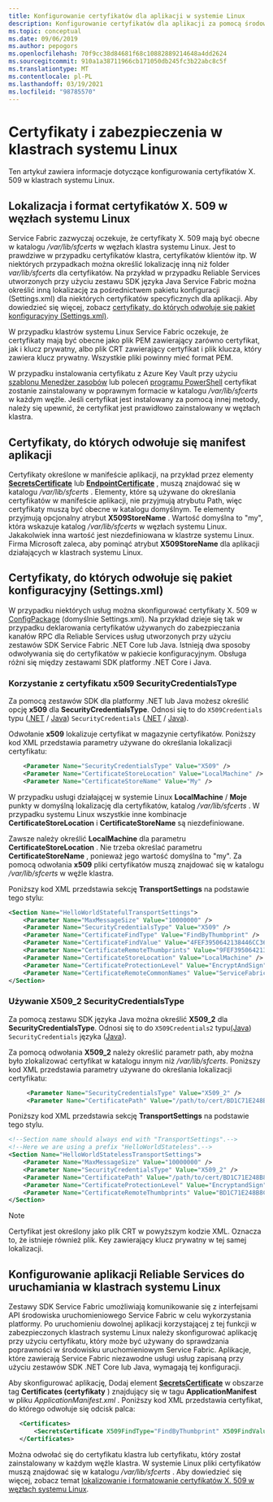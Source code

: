 ```yaml
---
title: Konfigurowanie certyfikatów dla aplikacji w systemie Linux
description: Konfigurowanie certyfikatów dla aplikacji za pomocą środowiska uruchomieniowego Service Fabric w klastrze z systemem Linux
ms.topic: conceptual
ms.date: 09/06/2019
ms.author: pepogors
ms.openlocfilehash: 70f9cc38d84681f68c10882889214648a4dd2624
ms.sourcegitcommit: 910a1a38711966cb171050db245fc3b22abc8c5f
ms.translationtype: MT
ms.contentlocale: pl-PL
ms.lasthandoff: 03/19/2021
ms.locfileid: "98785570"
---
```

# <a name="certificates-and-security-on-linux-clusters"></a>Certyfikaty i zabezpieczenia w klastrach systemu Linux

Ten artykuł zawiera informacje dotyczące konfigurowania certyfikatów X. 509 w klastrach systemu Linux.

## <a name="location-and-format-of-x509-certificates-on-linux-nodes"></a>Lokalizacja i format certyfikatów X. 509 w węzłach systemu Linux

Service Fabric zazwyczaj oczekuje, że certyfikaty X. 509 mają być obecne w katalogu */var/lib/sfcerts* w węzłach klastra systemu Linux. Jest to prawdziwe w przypadku certyfikatów klastra, certyfikatów klientów itp. W niektórych przypadkach można określić lokalizację inną niż folder *var/lib/sfcerts* dla certyfikatów. Na przykład w przypadku Reliable Services utworzonych przy użyciu zestawu SDK języka Java Service Fabric można określić inną lokalizację za pośrednictwem pakietu konfiguracji (Settings.xml) dla niektórych certyfikatów specyficznych dla aplikacji. Aby dowiedzieć się więcej, zobacz [certyfikaty, do których odwołuje się pakiet konfiguracyjny (Settings.xml)](#certificates-referenced-in-the-configuration-package-settingsxml).

W przypadku klastrów systemu Linux Service Fabric oczekuje, że certyfikaty mają być obecne jako plik PEM zawierający zarówno certyfikat, jak i klucz prywatny, albo plik CRT zawierający certyfikat i plik klucza, który zawiera klucz prywatny. Wszystkie pliki powinny mieć format PEM. 

W przypadku instalowania certyfikatu z Azure Key Vault przy użyciu [szablonu Menedżer zasobów](./service-fabric-cluster-creation-create-template.md) lub poleceń [programu PowerShell](/powershell/module/az.servicefabric/) certyfikat zostanie zainstalowany w poprawnym formacie w katalogu */var/lib/sfcerts* w każdym węźle. Jeśli certyfikat jest instalowany za pomocą innej metody, należy się upewnić, że certyfikat jest prawidłowo zainstalowany w węzłach klastra.

## <a name="certificates-referenced-in-the-application-manifest"></a>Certyfikaty, do których odwołuje się manifest aplikacji

Certyfikaty określone w manifeście aplikacji, na przykład przez elementy [**SecretsCertificate**](./service-fabric-service-model-schema-elements.md#secretscertificate-element) lub [**EndpointCertificate**](./service-fabric-service-model-schema-elements.md#endpointcertificate-element) , muszą znajdować się w katalogu */var/lib/sfcerts* . Elementy, które są używane do określania certyfikatów w manifeście aplikacji, nie przyjmują atrybutu Path, więc certyfikaty muszą być obecne w katalogu domyślnym. Te elementy przyjmują opcjonalny atrybut **X509StoreName** . Wartość domyślna to "my", która wskazuje katalog */var/lib/sfcerts* w węzłach systemu Linux. Jakakolwiek inna wartość jest niezdefiniowana w klastrze systemu Linux. Firma Microsoft zaleca, aby pominąć atrybut **X509StoreName** dla aplikacji działających w klastrach systemu Linux. 

## <a name="certificates-referenced-in-the-configuration-package-settingsxml"></a>Certyfikaty, do których odwołuje się pakiet konfiguracyjny (Settings.xml)

W przypadku niektórych usług można skonfigurować certyfikaty X. 509 w [ConfigPackage](./service-fabric-application-and-service-manifests.md) (domyślnie Settings.xml). Na przykład dzieje się tak w przypadku deklarowania certyfikatów używanych do zabezpieczania kanałów RPC dla Reliable Services usług utworzonych przy użyciu zestawów SDK Service Fabric .NET Core lub Java. Istnieją dwa sposoby odwoływania się do certyfikatów w pakiecie konfiguracyjnym. Obsługa różni się między zestawami SDK platformy .NET Core i Java.

### <a name="using-x509-securitycredentialstype"></a>Korzystanie z certyfikatu x509 SecurityCredentialsType

Za pomocą zestawów SDK dla platformy .NET lub Java możesz określić opcję **x509** dla **SecurityCredentialsType**. Odnosi się to do `X509Credentials` typu ([.NET](/previous-versions/azure/reference/mt124925(v=azure.100)) / [Java](/java/api/system.fabric.x509credentials)) `SecurityCredentials` ([.NET](/previous-versions/azure/reference/mt124894(v=azure.100)) / [Java](/java/api/system.fabric.securitycredentials)).

Odwołanie **x509** lokalizuje certyfikat w magazynie certyfikatów. Poniższy kod XML przedstawia parametry używane do określania lokalizacji certyfikatu:

```xml
    <Parameter Name="SecurityCredentialsType" Value="X509" />
    <Parameter Name="CertificateStoreLocation" Value="LocalMachine" />
    <Parameter Name="CertificateStoreName" Value="My" />
```

W przypadku usługi działającej w systemie Linux **LocalMachine** / **Moje** punkty w domyślną lokalizację dla certyfikatów, katalog */var/lib/sfcerts* . W przypadku systemu Linux wszystkie inne kombinacje **CertificateStoreLocation** i **CertificateStoreName** są niezdefiniowane. 

Zawsze należy określić **LocalMachine** dla parametru **CertificateStoreLocation** . Nie trzeba określać parametru **CertificateStoreName** , ponieważ jego wartość domyślna to "my". Za pomocą odwołania **x509** pliki certyfikatów muszą znajdować się w katalogu */var/lib/sfcerts* w węźle klastra.  

Poniższy kod XML przedstawia sekcję **TransportSettings** na podstawie tego stylu:

```xml
<Section Name="HelloWorldStatefulTransportSettings">
    <Parameter Name="MaxMessageSize" Value="10000000" />
    <Parameter Name="SecurityCredentialsType" Value="X509" />
    <Parameter Name="CertificateFindType" Value="FindByThumbprint" />
    <Parameter Name="CertificateFindValue" Value="4FEF3950642138446CC364A396E1E881DB76B48C" />
    <Parameter Name="CertificateRemoteThumbprints" Value="9FEF3950642138446CC364A396E1E881DB76B483" />
    <Parameter Name="CertificateStoreLocation" Value="LocalMachine" />
    <Parameter Name="CertificateProtectionLevel" Value="EncryptAndSign" />
    <Parameter Name="CertificateRemoteCommonNames" Value="ServiceFabric-Test-Cert" />
</Section>
```

### <a name="using-x509_2-securitycredentialstype"></a>Używanie X509_2 SecurityCredentialsType

Za pomocą zestawu SDK języka Java można określić **X509_2** dla **SecurityCredentialsType**. Odnosi się to do `X509Credentials2` typu[(Java](/java/api/system.fabric.x509credentials2)) `SecurityCredentials` języka ([Java](/java/api/system.fabric.securitycredentials)). 

Za pomocą odwołania **X509_2** należy określić parametr path, aby można było zlokalizować certyfikat w katalogu innym niż */var/lib/sfcerts*.  Poniższy kod XML przedstawia parametry używane do określania lokalizacji certyfikatu: 

```xml
     <Parameter Name="SecurityCredentialsType" Value="X509_2" />
     <Parameter Name="CertificatePath" Value="/path/to/cert/BD1C71E248B8C6834C151174DECDBDC02DE1D954.crt" />
```

Poniższy kod XML przedstawia sekcję **TransportSettings** na podstawie tego stylu.

```xml
<!--Section name should always end with "TransportSettings".-->
<!--Here we are using a prefix "HelloWorldStateless".-->
<Section Name="HelloWorldStatelessTransportSettings">
    <Parameter Name="MaxMessageSize" Value="10000000" />
    <Parameter Name="SecurityCredentialsType" Value="X509_2" />
    <Parameter Name="CertificatePath" Value="/path/to/cert/BD1C71E248B8C6834C151174DECDBDC02DE1D954.crt" />
    <Parameter Name="CertificateProtectionLevel" Value="EncryptandSign" />
    <Parameter Name="CertificateRemoteThumbprints" Value="BD1C71E248B8C6834C151174DECDBDC02DE1D954" />
</Section>
```

> [!NOTE]
> Certyfikat jest określony jako plik CRT w powyższym kodzie XML. Oznacza to, że istnieje również plik. Key zawierający klucz prywatny w tej samej lokalizacji.

## <a name="configure-a-reliable-services-app-to-run-on-linux-clusters"></a>Konfigurowanie aplikacji Reliable Services do uruchamiania w klastrach systemu Linux

Zestawy SDK Service Fabric umożliwiają komunikowanie się z interfejsami API środowiska uruchomieniowego Service Fabric w celu wykorzystania platformy. Po uruchomieniu dowolnej aplikacji korzystającej z tej funkcji w zabezpieczonych klastrach systemu Linux należy skonfigurować aplikację przy użyciu certyfikatu, który może być używany do sprawdzania poprawności w środowisku uruchomieniowym Service Fabric. Aplikacje, które zawierają Service Fabric niezawodne usługi usług zapisaną przy użyciu zestawów SDK .NET Core lub Java, wymagają tej konfiguracji. 

Aby skonfigurować aplikację, Dodaj element [**SecretsCertificate**](./service-fabric-service-model-schema-elements.md#secretscertificate-element) w obszarze tag **Certificates (certyfikaty** ) znajdujący się w tagu **ApplicationManifest** w pliku *ApplicationManifest.xml* . Poniższy kod XML przedstawia certyfikat, do którego odwołuje się odcisk palca: 

```xml
   <Certificates>
       <SecretsCertificate X509FindType="FindByThumbprint" X509FindValue="0A00AA0AAAA0AAA00A000000A0AA00A0AAAA00" />
   </Certificates>   
```

Można odwołać się do certyfikatu klastra lub certyfikatu, który został zainstalowany w każdym węźle klastra. W systemie Linux pliki certyfikatów muszą znajdować się w katalogu */var/lib/sfcerts* . Aby dowiedzieć się więcej, zobacz temat [lokalizowanie i formatowanie certyfikatów X. 509 w węzłach systemu Linux](#location-and-format-of-x509-certificates-on-linux-nodes).
